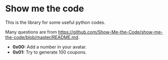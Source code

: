 # Show me the code
This is the library for some useful python codes.

Many questions are from https://github.com/Show-Me-the-Code/show-me-the-code/blob/master/README.md.

- **0x00:** Add a number in your avatar.
- **0x01:** Try to generate 100 coupons.